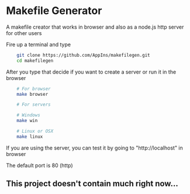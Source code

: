 # Makefile Generator

A makefile creator that works in browser and also as a node.js http server for other users

Fire up a terminal and type

```sh
    git clone https://github.com/AppIns/makefilegen.git
    cd makefilegen
```

After you type that decide if you want to create a server or run it in the browser

```sh
    # For browser
    make browser

    # For servers

    # Windows
    make win

    # Linux or OSX
    make linux
```

If you are using the server, you can test it by going to "http://localhost" in browser

The default port is 80 (http)

## This project doesn't contain much right now...
